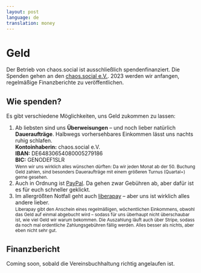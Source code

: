 ```yaml
---
layout: post
language: de
translation: money
---
```


# Geld

Der Betrieb von chaos.social ist ausschließlich spendenfinanziert. Die Spenden gehen an den [chaos.social
e.V.](/verein). 2023 werden wir anfangen, regelmäßige Finanzberichte zu veröffentlichen.

## Wie spenden?

Es gibt verschiedene Möglichkeiten, uns Geld zukommen zu lassen:

1. Ab liebsten sind uns **Überweisungen** – und noch lieber natürlich **Daueraufträge**. Halbwegs vorhersehbares
   Einkommen lässt uns nachts ruhig schlafen.<br>**Kontoinhaberin:** chaos.social e.V.<br>**IBAN:**
   DE64830654080005279186<br>**BIC:** GENODEF1SLR<br><small>Wenn wir uns wirklich alles wünschen dürften: Da wir jeden
   Monat ab der 50. Buchung Geld zahlen, sind besonders Daueraufträge mit einem größeren Turnus (Quartal+) gerne
   gesehen.</small>
2. Auch in Ordnung ist [PayPal](//paypal.me/chaossocial). Da gehen zwar Gebühren ab, aber dafür ist es für euch
   schneller geklickt.
3. Im allergrößten Notfall geht auch [liberapay](//liberapay.com/chaos.social) – aber uns ist wirklich alles andere
   lieber.<br><small>Liberapay gibt den Anschein eines regelmäßigen, wöchentlichen Einkommens, obwohl das Geld auf einmal
   abgebucht wird – sodass für uns überhaupt nicht überschaubar ist, wie viel Geld wir warum bekommen. Die Auszahlung
   läuft auch über Stripe, sodass da noch mal ordentliche Zahlungsgebühren fällig werden. Alles besser als nichts, aber
   eben nicht sehr gut.</small>

## Finanzbericht

Coming soon, sobald die Vereinsbuchhaltung richtig angelaufen ist.
